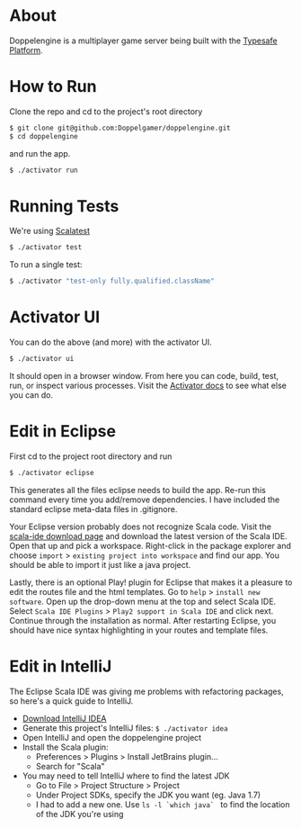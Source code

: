 # About

Doppelengine is a multiplayer game server being built with the [Typesafe Platform](http://typesafe.com/).

# How to Run

Clone the repo and cd to the project's root directory

```bash
$ git clone git@github.com:Doppelgamer/doppelengine.git
$ cd doppelengine
```

and run the app.

```bash
$ ./activator run
```

# Running Tests

We're using [Scalatest](http://www.scalatest.org/)

```bash
$ ./activator test
```

To run a single test:

```bash
$ ./activator "test-only fully.qualified.className"
```

# Activator UI

You can do the above (and more) with the activator UI.

```bash
$ ./activator ui
```

It should open in a browser window. From here you can code, build, test, run, or inspect various processes. Visit the [Activator docs](https://typesafe.com/activator/docs) to see what else you can do.

# Edit in Eclipse

First cd to the project root directory and run

```bash
$ ./activator eclipse
```

This generates all the files eclipse needs to build the app. Re-run this command every time you add/remove dependencies. I have included the standard eclipse meta-data files in .gitignore.

Your Eclipse version probably does not recognize Scala code. Visit the [scala-ide download page](http://scala-ide.org/download/sdk.html) and download the latest version of the Scala IDE. Open that up and pick a workspace. Right-click in the package explorer and choose `import` > `existing project into workspace` and find our app. You should be able to import it just like a java project.

Lastly, there is an optional Play! plugin for Eclipse that makes it a pleasure to edit the routes file and the html templates. Go to `help` > `install new software`. Open up the drop-down menu at the top and select Scala IDE. Select `Scala IDE Plugins` > `Play2 support in Scala IDE` and click next. Continue through the installation as normal. After restarting Eclipse, you should have nice syntax highlighting in your routes and template files.

# Edit in IntelliJ

The Eclipse Scala IDE was giving me problems with refactoring packages, so here's a quick guide to IntelliJ. 

- [Download IntelliJ IDEA](http://www.jetbrains.com/idea/)
- Generate this project's IntelliJ files: `$ ./activator idea`
- Open IntelliJ and open the doppelengine project
- Install the Scala plugin: 
    - Preferences > Plugins > Install JetBrains plugin... 
    - Search for "Scala"
- You may need to tell IntelliJ where to find the latest JDK
    - Go to File > Project Structure > Project
    - Under Project SDKs, specify the JDK you want (eg. Java 1.7)
    - I had to add a new one. Use ```ls -l `which java` ``` to find the location of the JDK you're using
